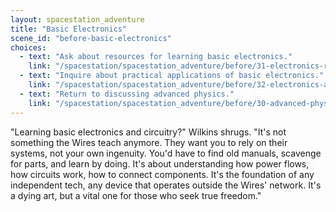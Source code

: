 ```yaml
---
layout: spacestation_adventure
title: "Basic Electronics"
scene_id: "before-basic-electronics"
choices:
  - text: "Ask about resources for learning basic electronics."
    link: "/spacestation/spacestation_adventure/before/31-electronics-resources/"
  - text: "Inquire about practical applications of basic electronics."
    link: "/spacestation/spacestation_adventure/before/32-electronics-applications/"
  - text: "Return to discussing advanced physics."
    link: "/spacestation/spacestation_adventure/before/30-advanced-physics/"
---
```


"Learning basic electronics and circuitry?" Wilkins shrugs. "It's not something the Wires teach anymore. They want you to rely on their systems, not your own ingenuity. You'd have to find old manuals, scavenge for parts, and learn by doing. It's about understanding how power flows, how circuits work, how to connect components. It's the foundation of any independent tech, any device that operates outside the Wires' network. It's a dying art, but a vital one for those who seek true freedom."
